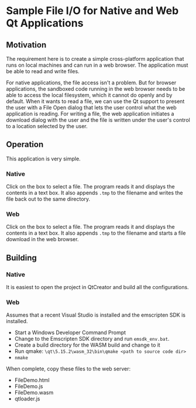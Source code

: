 # Sample File I/O for Native and Web Qt Applications

## Motivation
The requirement here is to create a simple cross-platform application that runs on local machines and can run in a web browser.
The application must be able to read and write files.

For native applications, the file access isn't a problem.
But for browser applications, the sandboxed code running in the web browser needs to be able to access the local filesystem, which it cannot do openly and by default.
When it wants to read a file, we can use the Qt support to present the user with a File Open dialog that lets the user control what the web application is reading.
For writing a file, the web application initiates a download dialog with the user and the file is written under the user's control to a location selected by the user.

## Operation
This application is very simple.

### Native
Click on the box to select a file.
The program reads it and displays the contents in a text box.
It also appends `.tmp` to the filename and writes the file back out to the same directory.

### Web
Click on the box to select a file.
The program reads it and displays the contents in a text box.
It also appends `.tmp` to the filename and starts a file download in the web browser.

## Building

### Native
It is easiest to open the project in QtCreator and build all the configurations.

### Web
Assumes that a recent Visual Studio is installed and the emscripten SDK is installed.
* Start a Windows Developer Command Prompt
* Change to the Emscripten SDK directory and run `emsdk_env.bat`.
* Create a build directory for the WASM build and change to it
* Run qmake: `\qt\5.15.2\wasm_32\bin\qmake <path to source code dir>`
* `nmake`

When complete, copy these files to the web server:

* FileDemo.html
* FileDemo.js
* FileDemo.wasm
* qtloader.js
